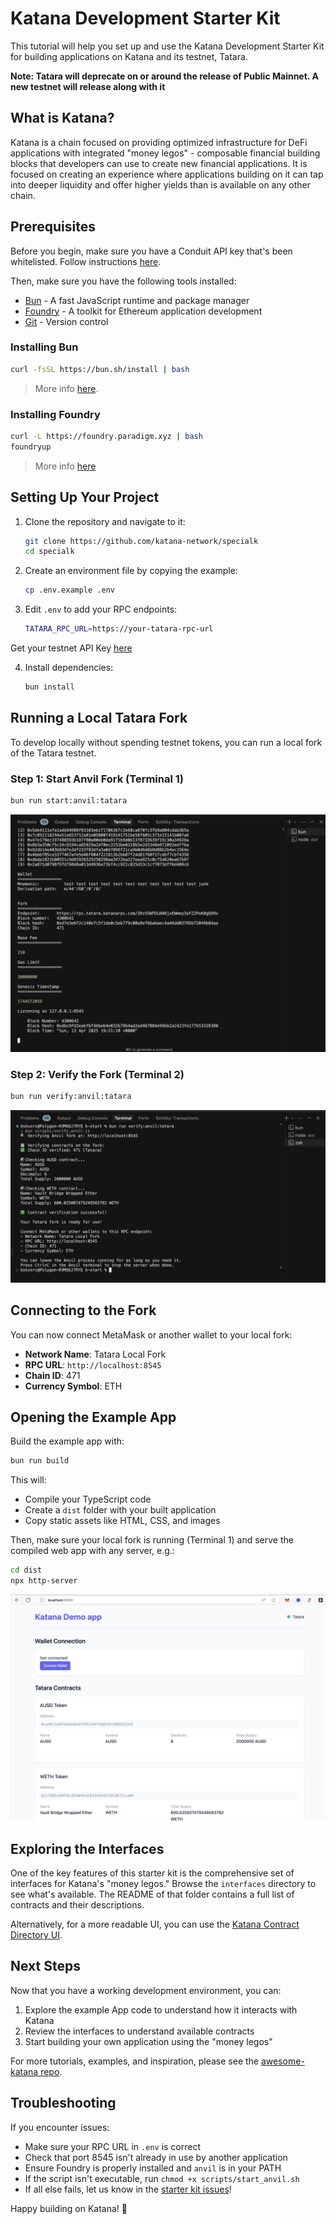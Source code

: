 # Katana Development Starter Kit

This tutorial will help you set up and use the Katana Development Starter Kit
for building applications on Katana and its testnet, Tatara.

**Note: Tatara will deprecate on or around the release of Public Mainnet. A new testnet will release along with it**

## What is Katana?

Katana is a chain focused on providing optimized infrastructure for
DeFi applications with integrated "money legos" - composable financial building
blocks that developers can use to create new financial applications. It is focused on creating an experience where applications building on it can tap into deeper liquidity and offer higher yields than is available on any other chain.


## Prerequisites

Before you begin, make sure you have a Conduit API key that's been whitelisted. 
Follow instructions [here](https://docs.katana.network/katana/get-started/technical-reference-testnet/#chain-configuration).

Then, make sure you have the following tools installed:

- [Bun](https://bun.sh/) - A fast JavaScript runtime and package manager
- [Foundry](https://book.getfoundry.sh/) - A toolkit for Ethereum application
  development
- [Git](https://git-scm.com/) - Version control

### Installing Bun

```sh
curl -fsSL https://bun.sh/install | bash
```

> More info [here](https://bun.sh/docs/installation).

### Installing Foundry

```sh
curl -L https://foundry.paradigm.xyz | bash
foundryup
```

> More info [here](https://book.getfoundry.sh/getting-started/installation)

## Setting Up Your Project

1. Clone the repository and navigate to it:

    ```sh
    git clone https://github.com/katana-network/specialk
    cd specialk
    ```

2. Create an environment file by copying the example:

    ```sh
    cp .env.example .env
    ```

3. Edit `.env` to add your RPC endpoints:

    ```sh
    TATARA_RPC_URL=https://your-tatara-rpc-url
    ```
Get your testnet API Key [here](https://forms.clickup.com/90131276658/f/2ky3w8vj-4573/KHGUSZC4VHAMX9XMYN)

4. Install dependencies:

    ```sh
    bun install
    ```

## Running a Local Tatara Fork

To develop locally without spending testnet tokens, you can run a local fork of
the Tatara testnet.

### Step 1: Start Anvil Fork (Terminal 1)

```sh
bun run start:anvil:tatara
```

![Anvil Start](anvil_start.png)

### Step 2: Verify the Fork (Terminal 2)

```sh
bun run verify:anvil:tatara
```

![Anvil Start](anvil_verify.png)

## Connecting to the Fork

You can now connect MetaMask or another wallet to your local fork:

- **Network Name**: Tatara Local Fork
- **RPC URL**: `http://localhost:8545`
- **Chain ID**: 471
- **Currency Symbol**: ETH

## Opening the Example App

Build the example app with:

```sh
bun run build
```

This will:

- Compile your TypeScript code
- Create a `dist` folder with your built application
- Copy static assets like HTML, CSS, and images

Then, make sure your local fork is running (Terminal 1) and serve the compiled
web app with any server, e.g.:

```sh
cd dist
npx http-server
```

![Demo app running](app.png)

## Exploring the Interfaces

One of the key features of this starter kit is the comprehensive set of
interfaces for Katana's "money legos." Browse the `interfaces` directory to see
what's available. The README of that folder contains a full list of contracts
and their descriptions.

Alternatively, for a more readable UI, you can use the
[Katana Contract Directory UI](https://contractdir.bruno.id).

## Next Steps

Now that you have a working development environment, you can:

1. Explore the example App code to understand how it interacts with Katana
2. Review the interfaces to understand available contracts
3. Start building your own application using the "money legos"

For more tutorials, examples, and inspiration, please see the [awesome-katana repo](https://github.com/katana-network/awesome-katana).

## Troubleshooting

If you encounter issues:

- Make sure your RPC URL in `.env` is correct
- Check that port 8545 isn't already in use by another application
- Ensure Foundry is properly installed and `anvil` is in your PATH
- If the script isn't executable, run `chmod +x scripts/start_anvil.sh`
- If all else fails, let us know in the
  [starter kit issues](https://github.com/katana-network/specialk/issues)!

Happy building on Katana! 🚀
